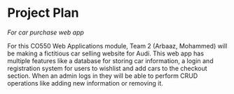 # Project Plan

*For car purchase web app*

For this CO550 Web Applications module, Team 2 (Arbaaz, Mohammed) will be making a fictitious car selling website for Audi. This web app has multiple features like a database for storing car information, a login and registration system for users to wishlist and add cars to the checkout section. When an admin logs in they will be able to perform CRUD operations like adding new information or removing it. 
